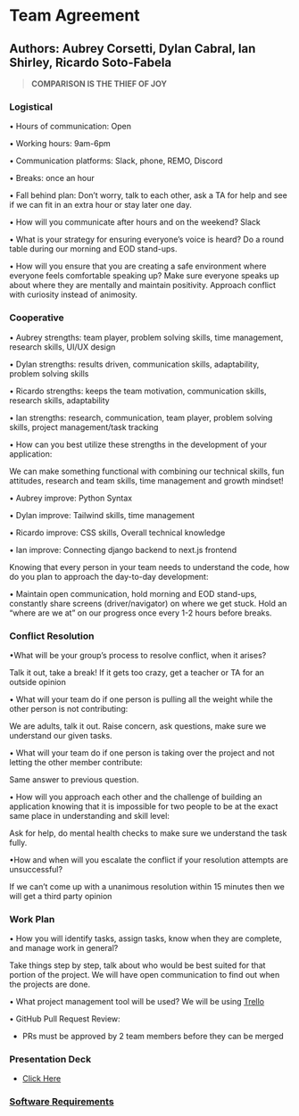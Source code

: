 # Team Agreement

## Authors: Aubrey Corsetti, Dylan Cabral, Ian Shirley, Ricardo Soto-Fabela

> **COMPARISON IS THE THIEF OF JOY**

### Logistical

• Hours of communication: Open

• Working hours: 9am-6pm

• Communication platforms: Slack, phone, REMO, Discord

• Breaks: once an hour

• Fall behind plan: Don’t worry, talk to each other, ask a TA for help and see if we can fit in an extra hour or stay later one day.

• How will you communicate after hours and on the weekend? Slack

• What is your strategy for ensuring everyone’s voice is heard? Do a round table during our morning and EOD stand-ups.

• How will you ensure that you are creating a safe environment where everyone feels comfortable speaking up?
 Make sure everyone speaks up about where they are mentally and maintain positivity. Approach conflict with curiosity instead of animosity.

### Cooperative

• Aubrey strengths: team player, problem solving skills, time management, research skills, UI/UX design

• Dylan strengths: results driven, communication skills, adaptability, problem solving skills

• Ricardo strengths: keeps the team motivation, communication skills, research skills, adaptability

• Ian strengths: research, communication, team player, problem solving skills, project management/task tracking

• How can you best utilize these strengths in the development of your application:

We can make something functional with combining our technical skills, fun attitudes, research and team skills, time management and growth mindset!

• Aubrey improve: Python Syntax

• Dylan improve: Tailwind skills, time management

• Ricardo improve: CSS skills, Overall technical knowledge

• Ian improve: Connecting django backend to next.js frontend

Knowing that every person in your team needs to understand the code, how do you plan to approach the day-to-day development:

• Maintain open communication, hold morning and EOD stand-ups, constantly share screens (driver/navigator) on where we get stuck. Hold an “where are we at” on our progress once every 1-2 hours before breaks.

### Conflict Resolution

•What will be your group’s process to resolve conflict, when it arises?

Talk it out, take a break! If it gets too crazy, get a teacher or TA for an outside opinion

• What will your team do if one person is pulling all the weight while the other person is not contributing:

We are adults, talk it out. Raise concern, ask questions, make sure we understand our given tasks.

• What will your team do if one person is taking over the project and not letting the other member contribute:

Same answer to previous question.

• How will you approach each other and the challenge of building an application knowing that it is impossible for two people to be at the exact same place in understanding and skill level:

Ask for help, do mental health checks to make sure we understand the task fully.

•How and when will you escalate the conflict if your resolution attempts are unsuccessful?

If we can’t come up with a unanimous resolution within 15 minutes then we will get a third party opinion

### Work Plan

• How you will identify tasks, assign tasks, know when they are complete, and manage work in general?

Take things step by step, talk about who would be best suited for that portion of the project. We will have open communication to find out when the projects are done.

• What project management tool will be used? We will be using [Trello](https://trello.com/invite/b/rJ7tjBFR/ATTI1fdb4a157d7ec6b151370a5abc060328974D2B26/jat-it-down)

• GitHub Pull Request Review:
 - PRs must be approved by 2 team members before they can be merged

### Presentation Deck

- [Click Here](https://docs.google.com/presentation/d/1LlU1QiCZqri8hFVDFD7m1koe54xN-isuHHrW3U2RWEw/edit?usp=sharing)

### [Software Requirements](/requirements.md)
